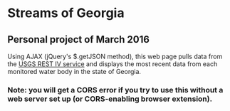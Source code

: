 # Streams of Georgia

## Personal project of March 2016

Using AJAX (jQuery's $.getJSON method), this web page pulls data from the [USGS REST IV service](http://waterservices.usgs.gov/rest/) and displays the most recent data from each monitored water body in the state of Georgia. 

### Note: you will get a CORS error if you try to use this without a web server set up (or CORS-enabling browser extension).